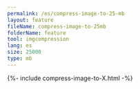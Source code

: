 ```yaml
---
permalink: /es/compress-image-to-25-mb
layout: feature
fileName: compress-image-to-25mb
folderName: feature
tool: imgcompression
lang: es
size: 25000
type: mb
---
```


{%- include compress-image-to-X.html -%}
